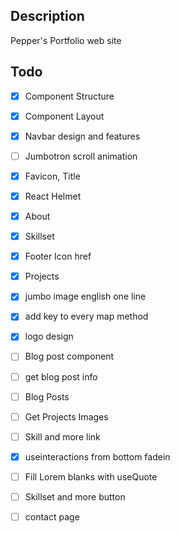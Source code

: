 ## Description
Pepper's Portfolio web site


## Todo
- [x] Component Structure 
- [x] Component Layout 
- [x] Navbar design and features 
- [ ] Jumbotron scroll animation 
- [x] Favicon, Title
- [x] React Helmet
- [x] About 
- [x] Skillset
- [x] Footer Icon href
- [x] Projects
- [x] jumbo image english one line

- [x] add key to every map method

- [x] logo design

- [ ] Blog post component 
- [ ] get blog post info
- [ ] Blog Posts

- [ ] Get Projects Images
- [ ] Skill and more link 
- [x] useinteractions from bottom fadein 

- [ ] Fill Lorem blanks with useQuote 
- [ ] Skillset and more button

- [ ] contact page
